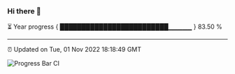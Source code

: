 ### Hi there 👋

⏳ Year progress { █████████████████████████▁▁▁▁▁ } 83.50 %

---

⏰ Updated on Tue, 01 Nov 2022 18:18:49 GMT

![Progress Bar CI](https://github.com/liununu/liununu/workflows/Progress%20Bar%20CI/badge.svg)
